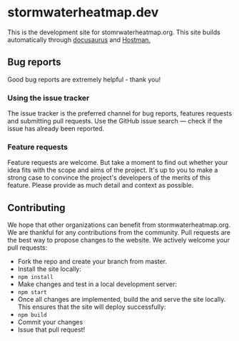 # stormwaterheatmap.dev

This is the development site for stomrwaterheatmap.org. This site builds automatically through [docusaurus](https://github.com/facebook/docusaurus) and [Hostman.](www.hostman.com)

## Bug reports
Good bug reports are extremely helpful - thank you! 

### Using the issue tracker
The issue tracker is the preferred channel for bug reports, features requests and submitting pull requests. Use the GitHub issue search — check if the issue has already been reported.

### Feature requests
Feature requests are welcome. But take a moment to find out whether your idea fits with the scope and aims of the project. It's up to you to make a strong case to convince the project's developers of the merits of this feature. Please provide as much detail and context as possible.

## Contributing

We hope that other organizations can benefit from stormwaterheatmap.org. We are thankful for any contributions from the community.
Pull requests are the best way to propose changes to the website. We actively welcome your pull requests:

* Fork the repo and create your branch from master.
* Install the site locally: 
* `npm install`
* Make changes and test in a local development server: 
* `npm start` 
* Once all changes are implemented, build the and serve the site locally. This ensures that the site will deploy successfully: 
* `npm build` 
* Commit your changes
* Issue that pull request!


